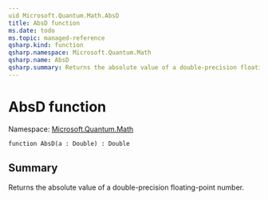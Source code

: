 ```yaml
---
uid Microsoft.Quantum.Math.AbsD
title: AbsD function
ms.date: todo
ms.topic: managed-reference
qsharp.kind: function
qsharp.namespace: Microsoft.Quantum.Math
qsharp.name: AbsD
qsharp.summary: Returns the absolute value of a double-precision floating-point number.
---
```


# AbsD function

Namespace: [Microsoft.Quantum.Math](xref:Microsoft.Quantum.Math)

```qsharp
function AbsD(a : Double) : Double
```

## Summary
Returns the absolute value of a double-precision floating-point number.
